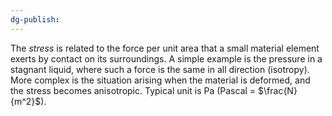 ```yaml
---
dg-publish:
---
```

The *stress* is related to the force per unit area that a small material element exerts by contact on its surroundings. A simple example is the pressure in a stagnant liquid, where such a force is the same in all direction (isotropy). More complex is the situation arising when the material is deformed, and the stress becomes anisotropic. Typical unit is Pa (Pascal = $\frac{N}{m^2}$).